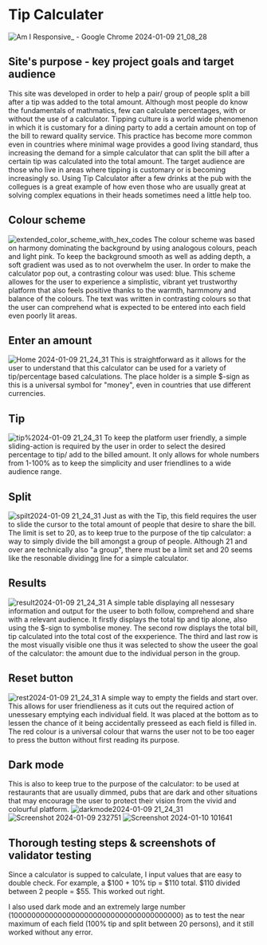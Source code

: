 # Tip Calculater 
![Am I Responsive_ - Google Chrome 2024-01-09 21_08_28](https://github.com/ibrahimjasim/Tip-Calculator-App-Milestone-PP2/assets/127301769/ac41c63e-da57-4c86-a727-be2ed12e2135)
## Site's purpose - key project goals and target audience
This site was developed in order to help a pair/ group of people split a bill after a tip was added to the total amount.
Although most people do know the fundamentals of mathmatics, few can calculate percentages, with or without the use of a calculator.
Tipping culture is a world wide phenomenon in which it is customary for a dining party to add a certain amount on top of the bill to reward quality service.
This practice has become more common even in countries where minimal wage provides a good living standard, thus increasing the demand for a simple calculator that can split the bill after a certain tip was calculated into the total amount.
The target audience are those who live in areas where tipping is customary or is becoming increasingly so.
Using Tip Calculator after a few drinks at the pub with the collegues is a great example of how even those who are usually great at solving complex equations in their heads sometimes need a little help too.


## Colour scheme
![extended_color_scheme_with_hex_codes](https://github.com/ibrahimjasim/Tip-Calculator-App-Milestone-PP2/assets/127301769/7369c8ff-9e70-4d5b-bad3-7b26efe17452)
The colour scheme was based on harmony dominating the background by using analogous colours, peach and light pink. 
To keep the background smooth as well as adding depth, a soft gradient was used as to not overwhelm the user.
In order to make the calculator pop out, a contrasting colour was used: blue.
This scheme allowes for the user to experience a simplistic, vibrant yet trustworthy platform that also feels positive thanks to the warmth, harmmony and balance of the colours. 
The text was written in contrasting colours so that the user can comprehend what is expected to be entered into each field even poorly lit areas. 

## Enter an amount
![Home 2024-01-09 21_24_31](https://github.com/ibrahimjasim/Tip-Calculator-App-Milestone-PP2/assets/127301769/c12bccb4-c194-42ec-a01e-3c208d037765)
This is straightforward as it allows for the user to understand that this calculator can be used for a variety of tip/percentage based calculations.
The place holder is a simple $-sign as this is a universal symbol for "money", even in countries that use different currencies.

## Tip 
![tip%2024-01-09 21_24_31](https://github.com/ibrahimjasim/Tip-Calculator-App-Milestone-PP2/assets/127301769/d8fe9c5e-9083-40b2-a5fc-99e16dda4423)
To keep the platform user friendly, a simple sliding-action is required by the user in order to select the desired percentage to tip/ add to the billed amount. 
It only allows for whole numbers from 1-100% as to keep the simplicity and user friendlines to a wide audience range. 

## Split
![spilt2024-01-09 21_24_31](https://github.com/ibrahimjasim/Tip-Calculator-App-Milestone-PP2/assets/127301769/a6a57936-19b9-403c-b4e2-2c6f356cdfbf)
Just as with the Tip, this field requires the user to slide the cursor to the total amount of people that desire to share the bill.
The limit is set to 20, as to keep true to the purpose of the tip calculator: a way to simply divide the bill amongst a group of people.
Although 21 and over are technically also "a group", there must be a limit set and 20 seems like the resonable dividingg line for a simple calculator.

## Results
![result2024-01-09 21_24_31](https://github.com/ibrahimjasim/Tip-Calculator-App-Milestone-PP2/assets/127301769/d44b0a25-eb2a-44dc-bc77-164fee58b946)
A simple table displaying all nessesary information and output for the useer to both follow, comprehend and share with a relevant audience.
It firstly displays the total tip and tip alone, also using the $-sign to symbolise money.
The second row displays the total bill, tip calculated into the total cost of the exxperience.
The third and last row is the most visually visible one thus it was selected to show the useer the goal of the calculator: the amount due to the individual person in the group. 

## Reset button 
![rest2024-01-09 21_24_31](https://github.com/ibrahimjasim/Tip-Calculator-App-Milestone-PP2/assets/127301769/5eab5739-878b-44a2-a89c-fb993b46f275)
A simple way to empty the fields and start over. This allows for user friendlieness as it cuts out the required action of unessesary emptying each individual field. 
It was placed at the bottom as to lessen the chance of it being accidentally presseed as each field is filled in.
The red colour is a universal colour that warns the user not to be too eager to press the button without first reading its purpose.

## Dark mode
This is also to keep true to the purpose of the calculator: to be used at restaurants that are usually dimmed, pubs that are dark and other situations that may encourage the user to protect their vision from the vivid and colourful platform.
![darkmode2024-01-09 21_24_31](https://github.com/ibrahimjasim/Tip-Calculator-App-Milestone-PP2/assets/127301769/3ce45a3e-0968-4a55-821c-30ec9cc7731e)
![Screenshot 2024-01-09 232751](https://github.com/ibrahimjasim/Tip-Calculator-App-Milestone-PP2/assets/127301769/364c5c15-723b-4b3a-b746-09df005dceef)
![Screenshot 2024-01-10 101641](https://github.com/ibrahimjasim/Tip-Calculator-App-Milestone-PP2/assets/127301769/ab1367e3-7b8e-4b25-8e2f-9e97384e104d)

## Thorough testing steps & screenshots of validator testing
Since a calculator is supped to calculate, I input values that are easy to double check.
For example, a $100 + 10% tip = $110 total. $110 divided between 2 people = $55. This worked out right.

I also used dark mode and an extremely large number (100000000000000000000000000000000000000) as to test the near maximum of each field (100% tip and split between 20 persons), and it still worked without any error.
